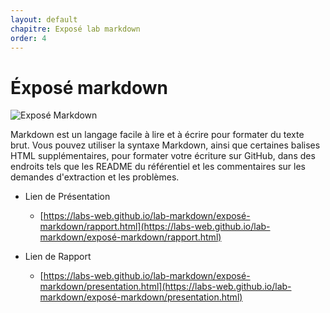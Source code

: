 ```yaml
---
layout: default
chapitre: Exposé lab markdown
order: 4
---
```


# Éxposé markdown

![Exposé Markdown](./images/Introduction.png)

<!-- note -->

Markdown est un langage facile à lire et à écrire pour formater du texte brut. Vous pouvez utiliser la syntaxe Markdown, ainsi que certaines balises HTML supplémentaires, pour formater votre écriture sur GitHub, dans des endroits tels que les README du référentiel et les commentaires sur les demandes d'extraction et les problèmes.

- Lien de Présentation
  - [https://labs-web.github.io/lab-markdown/exposé-markdown/rapport.html](https://labs-web.github.io/lab-markdown/exposé-markdown/rapport.html)

- Lien de Rapport
  - [https://labs-web.github.io/lab-markdown/exposé-markdown/presentation.html](https://labs-web.github.io/lab-markdown/exposé-markdown/presentation.html)

